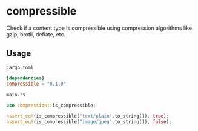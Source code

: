 # compressible

Check if a content type is compressible using compression algorithms like gzip,
brotli, deflate, etc.

## Usage

`Cargo.toml`

```toml
[dependencies]
compressible = "0.1.0"
```

`main.rs`

```rs
use compression::is_compressible;

assert_eq!(is_compressible("text/plain".to_string()), true);
assert_eq!(is_compressible("image/jpeg".to_string()), false);
```
